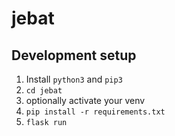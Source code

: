 # jebat

## Development setup
1. Install `python3` and `pip3`
2. `cd jebat`
3. optionally activate your venv
4. `pip install -r requirements.txt`
5. `flask run`